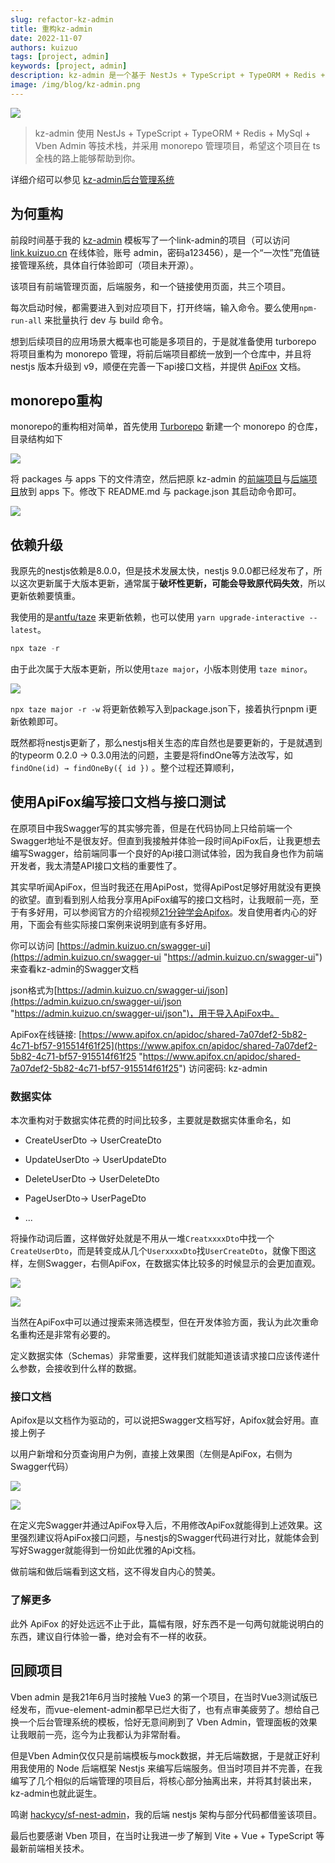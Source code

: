 ```yaml
---
slug: refactor-kz-admin
title: 重构kz-admin
date: 2022-11-07
authors: kuizuo
tags: [project, admin]
keywords: [project, admin]
description: kz-admin 是一个基于 NestJs + TypeScript + TypeORM + Redis + MySql + Vben Admin 编写的一款前后端分离的权限管理系统
image: /img/blog/kz-admin.png
---
```


![](https://img.kuizuo.cn/logo_irKdpu5Epv.png)

> kz-admin 使用 NestJs + TypeScript + TypeORM + Redis + MySql + Vben Admin
> 等技术栈，并采用 monorepo 管理项目，希望这个项目在 ts 全栈的路上能够帮助到你。

详细介绍可以参见 [kz-admin后台管理系统](/kz-admin)

## 为何重构

前段时间基于我的 [kz-admin](https://github.com/kuizuo/kz-admin "kz-admin")
模板写了一个link-admin的项目（可以访问 [link.kuizuo.cn](http://link.kuizuo.cn/ "link.kuizuo.cn") 在线体验，账号 admin，密码a123456），是一个“一次性”充值链接管理系统，具体自行体验即可（项目未开源）。

该项目有前端管理页面，后端服务，和一个链接使用页面，共三个项目。

每次启动时候，都需要进入到对应项目下，打开终端，输入命令。要么使用`npm-run-all` 来批量执行 dev 与 build 命令。

想到后续项目的应用场景大概率也可能是多项目的，于是就准备使用 turborepo 将项目重构为 monorepo 管理，将前后端项目都统一放到一个仓库中，并且将 nestjs 版本升级到 v9，顺便在完善一下api接口文档，并提供 [ApiFox](https://www.apifox.cn/ "ApiFox") 文档。

<!-- truncate -->

## monorepo重构

monorepo的重构相对简单，首先使用 [Turborepo](https://turbo.build/repo/docs/getting-started/create-new "Turborepo") 新建一个 monorepo 的仓库，目录结构如下

![](https://img.kuizuo.cn/image_Svd1WZKBdf.png)

将 packages 与 apps 下的文件清空，然后把原 kz-admin 的[前端项目](https://github.com/kuizuo/kz-vue-admin)与[后端项目](https://github.com/kuizuo/kz-nest-admin)放到 apps 下。修改下 README.md 与 package.json 其启动命令即可。

![](https://img.kuizuo.cn/image_eYL2rKrakb.png)

## 依赖升级

我原先的nestjs依赖是8.0.0，但是技术发展太快，nestjs
9.0.0都已经发布了，所以这次更新属于大版本更新，通常属于**破坏性更新，可能会导致原代码失效**，所以更新依赖要慎重。

我使用的是[antfu/taze](https://github.com/antfu/taze "antfu/taze") 来更新依赖，也可以使用 `yarn upgrade-interactive -- latest`。

```javascript
npx taze -r
```

由于此次属于大版本更新，所以使用`taze major`，小版本则使用 `taze minor`。

![](https://img.kuizuo.cn/image_xJ_Bh1NZih.png)

`npx taze major -r -w` 将更新依赖写入到package.json下，接着执行pnpm i更新依赖即可。

既然都将nestjs更新了，那么nestjs相关生态的库自然也是要更新的，于是就遇到的typeorm 0.2.0 → 0.3.0用法的问题，主要是将findOne等方法改写，如 `findOne(id) → findOneBy({ id })` 。整个过程还算顺利，

## 使用ApiFox编写接口文档与接口测试

在原项目中我Swagger写的其实够完善，但是在代码协同上只给前端一个Swagger地址不是很友好。但直到我接触并体验一段时间ApiFox后，让我更想去编写Swagger，给前端同事一个良好的Api接口测试体验，因为我自身也作为前端开发者，我太清楚API接口文档的重要性了。

其实早听闻ApiFox，但当时我还在用ApiPost，觉得ApiPost足够好用就没有更换的欲望。直到看到别人给我分享用ApiFox编写的接口文档时，让我眼前一亮，至于有多好用，可以参阅官方的介绍视频[21分钟学会Apifox](https://www.bilibili.com/video/BV1ae4y1y7bf "21分钟学会Apifox")。发自使用者内心的好用，下面会有些实际接口案例来说明到底有多好用。

你可以访问 [https://admin.kuizuo.cn/swagger-ui](https://admin.kuizuo.cn/swagger-ui "https://admin.kuizuo.cn/swagger-ui") 来查看kz-admin的Swagger文档

json格式为[https://admin.kuizuo.cn/swagger-ui/json](https://admin.kuizuo.cn/swagger-ui/json "https://admin.kuizuo.cn/swagger-ui/json")，用于导入ApiFox中。

ApiFox在线链接: [https://www.apifox.cn/apidoc/shared-7a07def2-5b82-4c71-bf57-915514f61f25](https://www.apifox.cn/apidoc/shared-7a07def2-5b82-4c71-bf57-915514f61f25 "https://www.apifox.cn/apidoc/shared-7a07def2-5b82-4c71-bf57-915514f61f25") 访问密码: kz-admin

### 数据实体

本次重构对于数据实体花费的时间比较多，主要就是数据实体重命名，如

- CreateUserDto → UserCreateDto

- UpdateUserDto → UserUpdateDto

- DeleteUserDto → UserDeleteDto

- PageUserDto→ UserPageDto

- ...

将操作动词后置，这样做好处就是不用从一堆`CreatxxxxDto`中找一个`CreateUserDto`，而是转变成从几个`UserxxxxDto`找`UserCreateDto`，就像下图这样，左侧Swagger，右侧ApiFox，在数据实体比较多的时候显示的会更加直观。

![](https://img.kuizuo.cn/image_a4g_9OfyUw.png)

![](https://img.kuizuo.cn/image_avg9_2fE5G.png)

当然在ApiFox中可以通过搜索来筛选模型，但在开发体验方面，我认为此次重命名重构还是非常有必要的。

定义数据实体（Schemas）非常重要，这样我们就能知道该请求接口应该传递什么参数，会接收到什么样的数据。

### 接口文档

Apifox是以文档作为驱动的，可以说把Swagger文档写好，Apifox就会好用。直接上例子

以用户新增和分页查询用户为例，直接上效果图（左侧是ApiFox，右侧为Swagger代码）

![](https://img.kuizuo.cn/image_Zs3cEmA7KD.png)

![](https://img.kuizuo.cn/image_WLjlJRNBlH.png)

在定义完Swagger并通过ApiFox导入后，不用修改ApiFox就能得到上述效果。这里强烈建议将ApiFox接口问题，与nestjs的Swagger代码进行对比，就能体会到写好Swagger就能得到一份如此优雅的Api文档。

做前端和做后端看到这文档，这不得发自内心的赞美。

### 了解更多

此外 ApiFox 的好处远远不止于此，篇幅有限，好东西不是一句两句就能说明白的东西，建议自行体验一番，绝对会有不一样的收获。

## 回顾项目

Vben admin 是我21年6月当时接触 Vue3 的第一个项目，在当时Vue3测试版已经发布，而vue-element-admin都早已烂大街了，也有点审美疲劳了。想给自己换一个后台管理系统的模板，恰好无意间刷到了 Vben Admin，管理面板的效果让我眼前一亮，迄今为止我都认为非常耐看。

但是Vben Admin仅仅只是前端模板与mock数据，并无后端数据，于是就正好利用我使用的 Node 后端框架 Nestjs 来编写后端服务。但当时项目并不完善，在我编写了几个相似的后端管理的项目后，将核心部分抽离出来，并将其封装出来，kz-admin也就此诞生。

鸣谢 [hackycy/sf-nest-admin](https://github.com/hackycy/sf-nest-admin)，我的后端 nestjs 架构与部分代码都借鉴该项目。

最后也要感谢 Vben 项目，在当时让我进一步了解到 Vite + Vue + TypeScript 等最新前端相关技术。
